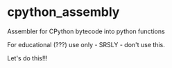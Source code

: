 # cpython_assembly

Assembler for CPython bytecode into python functions

For educational (???) use only - SRSLY - don't use this.

Let's do this!!!
